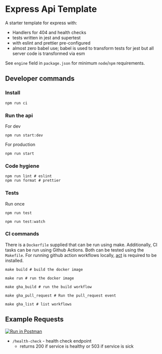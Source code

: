 # Express Api Template

A starter template for express with:

- Handlers for 404 and health checks
- tests written in jest and supertest
- with eslint and prettier pre-configured
- almost zero babel use; babel is used to transform tests for jest but all server code is transformed via esm 

See `engine` field in `package.json` for minimum `node`/`npm` requirements.

## Developer commands

### Install

```shell script
npm run ci
```

### Run the api

For dev
```shell script
npm run start:dev
```

For production
```shell script
npm run start
```

### Code hygiene
```shell-script
npm run lint # eslint
npm run format # prettier
```

### Tests

Run once
```shell-script
npm run test
```

```shell-script
npm run test:watch
```

### CI commands

There is a `Dockerfile` supplied that can be run using make. Additionally, CI tasks can be run using Github Actions. 
Both can be tested using the `Makefile`. For running github action workflows locally, [act](https://github.com/nektos/act) is required to be 
installed.

```shell-script
make build # build the docker image
````

```shell-script
make run # run the docker image
```

```shell-script
make gha_build # run the build workflow
````

```shell script
make gha_pull_request # Run the pull_request event
```

```shell-script
make gha_list # list workflows
```

## Example Requests

[![Run in Postman](https://run.pstmn.io/button.svg)](https://app.getpostman.com/run-collection/803a965000e4d2f53e55)

- `/health-check` - health check endpoint
    - returns 200 if service is healthy or 503 if service is sick


